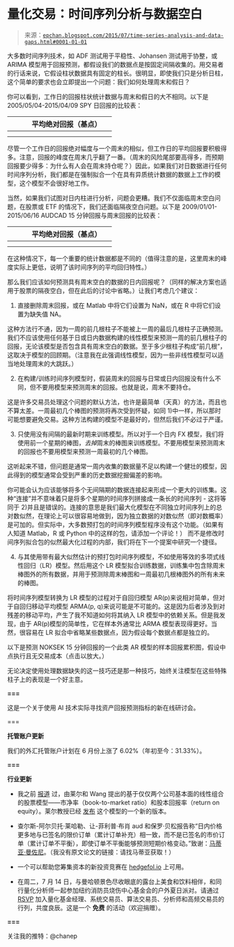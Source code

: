 <!--yml

类别：未分类

日期：2024-05-12 18:56:54

-->

# 量化交易：时间序列分析与数据空白

> 来源：[`epchan.blogspot.com/2015/07/time-series-analysis-and-data-gaps.html#0001-01-01`](http://epchan.blogspot.com/2015/07/time-series-analysis-and-data-gaps.html#0001-01-01)

大多数时间序列技术，如 ADF 测试用于平稳性、Johansen 测试用于协整，或 ARIMA 模型用于回报预测，都假设我们的数据点是按固定间隔收集的。用交易者的行话来说，它假设柱状数据具有固定的柱长。很明显，即使我们只是分析日柱，这个简单的要求也会立即提出一个问题：我们如何处理周末和假日？

你可以看到，工作日的回报柱状统计数据与周末和假日的大不相同。以下是 2005/05/04-2015/04/09 SPY 日回报的比较表：

|  |  |  | **平均绝对回报（基点）** |  |
| --- | --- | --- | --- | --- |
|  |  |  |  |  |
|  |  |  |  |  |

尽管一个工作日的回报绝对幅度与一个周末的相似，但工作日的平均回报要积极得多。注意，回报的峰度在周末几乎翻了一番。（周末的风险尾部要高得多，而预期回报要少得多：为什么有人会在周末持仓呢？）因此，如果我们对日数据进行任何时间序列分析，我们都是在强制拟合一个在具有异质统计数据的数据上工作的模型，这个模型不会很好地工作。

当然，如果我们试图对日内柱进行分析，问题会更糟。我们不仅面临周末空白问题，在股票或 ETF 的情况下，我们还面临隔夜空白问题。以下是 2009/01/01-2015/06/16 AUDCAD 15 分钟回报与周末回报的比较表：

|  |  |  | **平均绝对回报（基点）** |  |
| --- | --- | --- | --- | --- |
|  |  |  |  |  |
|  |  |  |  |  |

在这种情况下，每一个重要的统计数据都是不同的（值得注意的是，这里周末的峰度实际上更低，说明了该时间序列的平均回归特性。）

那么我们应该如何预测具有周末空白的数据的日内回报呢？（同样的解决方案也适用于股票的隔夜空白，但在此后的讨论中省略。）让我们考虑几个建议：

1) 直接删除周末回报，或在 Matlab 中将它们设置为 NaN，或在 R 中将它们设置为缺失值 NA。

这种方法行不通，因为一周的前几根柱子不能被上一周的最后几根柱子正确预测。我们不应该使用任何基于日或日内数据构建的线性模型来预测一周的前几根柱子的回报，无论该模型是否包含具有周末空白的数据。至于多少根柱子构成“前几根”，这取决于模型的回顾期。（注意我在此强调线性模型，因为一些非线性模型可以适当地处理周末的大跳跃。）

2) 在构建/训练时间序列模型时，假装周末的回报与日常或日内回报没有什么不同，但不要用模型来预测周末的回报。也就是说，周末不要持仓。

这是许多交易员处理这个问题的默认方法，也许是最简单（天真）的方法，而且也不算太差。一周最初几个棒图的预测将再次受到怀疑，如同 1)中一样，所以那时可能想要避免交易。这种方法构建的模型不是最好的，但然后我们不必过于严谨。

3) 只使用没有间隔的最新时期来训练模型。所以对于一个日内 FX 模型，我们将使用前一个星期的棒图，*去掉*周末的棒图来训练模型。不要用模型来预测周末的回报也不要用模型来预测一周最初的几个棒图。

这听起来不错，但问题是通常一周内收集的数据量不足以构建一个健壮的模型，因此得到的模型通常会受到严重的历史数据挖掘偏差的影响。

你可能会认为应该能够将多个无间隔期的数据连接起来形成一个更大的训练集。这种“连接”并不意味着只是将多个星期的时间序列拼接成一条长的时间序列 - 这将等同于 2)并且是错误的。连接的意思是我们最大化模型在不同独立时间序列上的总对数似然，在理论上可以很容易地做到，因为独立数据的对数似然（即对数概率）是可加的。但实际中，大多数预打包的时间序列模型程序没有这个功能。（如果有人知道 Matlab，R 或 Python 中的这样的包，请添加一个评论！） 而不是修改时间序列拟合包的似然最大化过程的内部，我们将在下一个提案中研究一个捷径。

4) 与其使用带有最大似然估计的预打包时间序列模型，不如使用等效的多项式线性回归（LR）模型。然后用这个 LR 模型拟合训练数据，训练集中包含除周末棒图外的所有数据，并用于预测除周末棒图和一周最初几根棒图外的所有未来的棒图。

将时间序列模型转换为 LR 模型的过程对于自回归模型 AR(p)来说相对简单，但对于自回归移动平均模型 ARMA(p, q)来说可能是不可能的。这是因为后者涉及到对残差的移动平均，产生了我不知道如何将其纳入 LR 模型中的依赖关系。但是我发现，由于 AR(p)模型的简单性，它在样本外通常比 ARMA 模型表现得更好。当然，很容易在 LR 拟合中省略某些数据点，因为假设每个数据点都是独立的。

以下是预测 NOKSEK 15 分钟回报的一个此类 AR 模型的样本回报累积图，假设中点执行且无交易成本（点击以放大。）

无论决定使用处理数据缺失的这一技巧还是那一种技巧，始终关注模型在这些特殊柱子上的表现是一个好主意。

**===**

这是一个关于使用 AI 技术实际寻找资产回报预测指标的新在线研讨会。

===

**托管账户更新**

我们的外汇托管账户计划在 6 月份上涨了 6.02%（年初至今：31.33%）。

**===**

**行业更新**

+   我之前 [报道](http://epchan.blogspot.com/2014/02/fundamental-factors-revisited-with.html) 过，由莱尔和 Wang 提出的基于仅仅两个公司基本面的线性组合的股票模型——市净率（book-to-market ratio）和股本回报率（return on equity）。莱尔教授已经 [发布](http://papers.ssrn.com/sol3/papers.cfm?abstract_id=2613366) 这个模型的一个新的版本。

+   查尔斯-阿尔贝托·莱哈勒、让-菲利普·布肖 aud 和保罗·贝松报告称“日内价格更多地与已签名的限价订单（累计订单补充）相一致，而不是已签名的市价订单（累计订单不平衡），即使订单不平衡能够预测短期价格变动。”致谢：[马蒂亚·曼佐尼](https://it.linkedin.com/pub/mattia-manzoni/45/670/b01/en)。（我没有原文论文的链接：请找马蒂亚获取！）

+   一个可以帮助您筹集资本的新投资竞赛在 [hedgefol.io](http://hedgefol.io/) 上可用。

+   在周二，7 月 14 日，与曼哈顿景色尽收眼底的露台上美食和饮料相伴，和同行量化分析师一起参加纽约消防员烧伤中心基金会的户外夏日派对。请通过 [RSVP](http://quantsgiveback.org/event/) 加入量化基金经理、系统交易员、算法交易员、分析师和高频交易员的行列，共度良辰。这是一个 **免费** 的活动（欢迎捐赠）。

**===**

关注我的推特：@chanep
